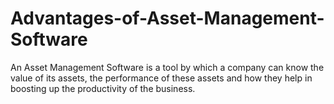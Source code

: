 # Advantages-of-Asset-Management-Software
An Asset Management Software is a tool by which a company can know the value of its assets, the performance of these assets and how they help in boosting up the productivity of the business. 
